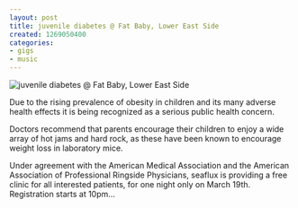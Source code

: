 ```yaml
---
layout: post
title: juvenile diabetes @ Fat Baby, Lower East Side
created: 1269050400
categories: 
- gigs
- music
---
```

![juvenile diabetes @ Fat Baby, Lower East Side](http://files.bubblehouse.org.s3.amazonaws.com/flyers/2010-03-19_flyer_lowres.jpg)

Due to the rising prevalence of obesity in children and its many adverse health effects it is being recognized as a serious public health concern.

Doctors recommend that parents encourage their children to enjoy a wide array of hot jams and hard rock, as these have been known to encourage weight loss in laboratory mice.

Under agreement with the American Medical Association and the American Association of Professional Ringside Physicians, seaflux is providing a free clinic for all interested patients, for one night only on March 19th. Registration starts at 10pm...
